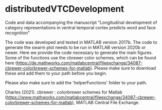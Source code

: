 # distributedVTCDevelopment
Code and data accompanying the manuscript "Longitudinal development of category representations in ventral temporal cortex predicts word and face recognition" 


The code was developed and tested in MATLAB version 2017b.  The code to generate the swarm plot needs to be run in MATLAB version 2020b or newer.
Here we provide the code necessary to generate the main figures. Some of the functions use the cbrewer color schemes, which can be found here (https://de.mathworks.com/matlabcentral/fileexchange/34087-cbrewer-colorbrewer-schemes-for-matlab). Please make sure to download these and add them to your path before you begin.

Please also make sure to add the 'helperFunctions' folder to your path.


Charles (2021). cbrewer : colorbrewer schemes for Matlab (https://www.mathworks.com/matlabcentral/fileexchange/34087-cbrewer-colorbrewer-schemes-for-matlab), MATLAB Central File Exchange. 
